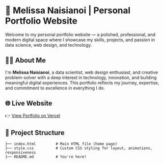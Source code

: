 # 💼 Melissa Naisianoi | Personal Portfolio Website

Welcome to my personal portfolio website — a polished, professional, and modern digital space where I showcase my skills, projects, and passion in data science, web design, and technology.

## 👩‍💻 About Me

I'm **Melissa Naisianoi**, a data scientist, web design enthusiast, and creative problem-solver with a deep interest in technology, innovation, and building meaningful digital experiences. This portfolio reflects my journey, expertise, and commitment to excellence in everything I do.

## 🌐 Live Website

👉 [View Portfolio on Vercel](https://portfolio-challenge-hackathon-project-r0hom0294.vercel.app)  

## 📁 Project Structure

```plaintext
├── index.html         # Main HTML file (home page)
├── style.css          # Custom CSS styling for layout, animations, responsiveness
├── README.md          # You're here!

